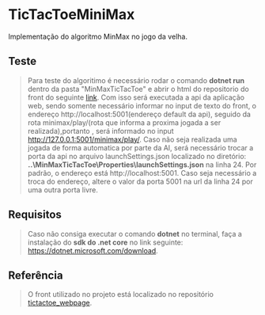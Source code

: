# TicTacToeMiniMax
Implementação do algoritmo MinMax no jogo da velha.

## Teste

> Para teste do algoritimo é necessário rodar o comando **dotnet run** dentro da pasta "MinMaxTicTacToe" e abrir o html do repositorio do front do seguinte [link](https://github.com/adolfoguimaraes/tictactoe_webpage). Com isso será executada a api da aplicação web, sendo somente necessário informar no input de texto do front, o endereço http://localhost:5001(endereço default da api), seguido da rota minimax/play/(rota que informa a proxima jogada a ser realizada),portanto , será informado no input http://127.0.0.1:5001/minimax/play/. Caso não seja realizada uma jogada de forma automatica por parte da AI, será necessário trocar a porta da api no arquivo launchSettings.json localizado no diretório: **..\MinMaxTicTacToe\Properties\launchSettings.json** na linha 24. Por padrão, o endereço está http://localhost:5001. Caso seja necessário a troca do endereço, altere o valor da porta 5001 na url da linha 24 por uma outra porta livre.

## Requisitos
> Caso não consiga executar o comando **dotnet** no terminal, faça a instalação do **sdk do .net core** no link seguinte: https://dotnet.microsoft.com/download.

## Referência

> O front utilizado no projeto está localizado no repositório [tictactoe_webpage](https://github.com/adolfoguimaraes/tictactoe_webpage).
